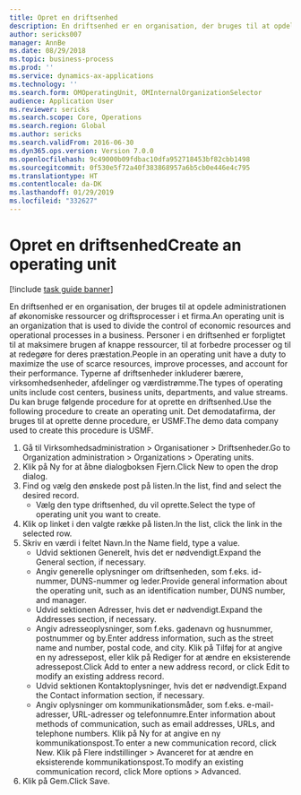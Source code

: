```yaml
---
title: Opret en driftsenhed
description: En driftsenhed er en organisation, der bruges til at opdele administrationen af økonomiske ressourcer og driftsprocesser i et firma.
author: sericks007
manager: AnnBe
ms.date: 08/29/2018
ms.topic: business-process
ms.prod: ''
ms.service: dynamics-ax-applications
ms.technology: ''
ms.search.form: OMOperatingUnit, OMInternalOrganizationSelector
audience: Application User
ms.reviewer: sericks
ms.search.scope: Core, Operations
ms.search.region: Global
ms.author: sericks
ms.search.validFrom: 2016-06-30
ms.dyn365.ops.version: Version 7.0.0
ms.openlocfilehash: 9c49000b09fdbac10dfa952718453bf82cbb1498
ms.sourcegitcommit: 0f530e5f72a40f383868957a6b5cb0e446e4c795
ms.translationtype: HT
ms.contentlocale: da-DK
ms.lasthandoff: 01/29/2019
ms.locfileid: "332627"
---
```

# <a name="create-an-operating-unit"></a><span data-ttu-id="5d844-103">Opret en driftsenhed</span><span class="sxs-lookup"><span data-stu-id="5d844-103">Create an operating unit</span></span>

[!include [task guide banner](../../includes/task-guide-banner.md)]

<span data-ttu-id="5d844-104">En driftsenhed er en organisation, der bruges til at opdele administrationen af økonomiske ressourcer og driftsprocesser i et firma.</span><span class="sxs-lookup"><span data-stu-id="5d844-104">An operating unit is an organization that is used to divide the control of economic resources and operational processes in a business.</span></span> <span data-ttu-id="5d844-105">Personer i en driftsenhed er forpligtet til at maksimere brugen af knappe ressourcer, til at forbedre processer og til at redegøre for deres præstation.</span><span class="sxs-lookup"><span data-stu-id="5d844-105">People in an operating unit have a duty to maximize the use of scarce resources, improve processes, and account for their performance.</span></span> <span data-ttu-id="5d844-106">Typerne af driftsenheder inkluderer bærere, virksomhedsenheder, afdelinger og værdistrømme.</span><span class="sxs-lookup"><span data-stu-id="5d844-106">The types of operating units include cost centers, business units, departments, and value streams.</span></span> <span data-ttu-id="5d844-107">Du kan bruge følgende procedure for at oprette en driftsenhed.</span><span class="sxs-lookup"><span data-stu-id="5d844-107">Use the following procedure to create an operating unit.</span></span> <span data-ttu-id="5d844-108">Det demodatafirma, der bruges til at oprette denne procedure, er USMF.</span><span class="sxs-lookup"><span data-stu-id="5d844-108">The demo data company used to create this procedure is USMF.</span></span>

1. <span data-ttu-id="5d844-109">Gå til Virksomhedsadministration > Organisationer > Driftsenheder.</span><span class="sxs-lookup"><span data-stu-id="5d844-109">Go to Organization administration > Organizations > Operating units.</span></span>
2. <span data-ttu-id="5d844-110">Klik på Ny for at åbne dialogboksen Fjern.</span><span class="sxs-lookup"><span data-stu-id="5d844-110">Click New to open the drop dialog.</span></span>
3. <span data-ttu-id="5d844-111">Find og vælg den ønskede post på listen.</span><span class="sxs-lookup"><span data-stu-id="5d844-111">In the list, find and select the desired record.</span></span>
    * <span data-ttu-id="5d844-112">Vælg den type driftsenhed, du vil oprette.</span><span class="sxs-lookup"><span data-stu-id="5d844-112">Select the type of operating unit you want to create.</span></span>  
4. <span data-ttu-id="5d844-113">Klik op linket i den valgte række på listen.</span><span class="sxs-lookup"><span data-stu-id="5d844-113">In the list, click the link in the selected row.</span></span>
5. <span data-ttu-id="5d844-114">Skriv en værdi i feltet Navn.</span><span class="sxs-lookup"><span data-stu-id="5d844-114">In the Name field, type a value.</span></span>
    * <span data-ttu-id="5d844-115">Udvid sektionen Generelt, hvis det er nødvendigt.</span><span class="sxs-lookup"><span data-stu-id="5d844-115">Expand the General section, if necessary.</span></span>  
    * <span data-ttu-id="5d844-116">Angiv generelle oplysninger om driftsenheden, som f.eks. id-nummer, DUNS-nummer og leder.</span><span class="sxs-lookup"><span data-stu-id="5d844-116">Provide general information about the operating unit, such as an identification number, DUNS number, and manager.</span></span>    
    * <span data-ttu-id="5d844-117">Udvid sektionen Adresser, hvis det er nødvendigt.</span><span class="sxs-lookup"><span data-stu-id="5d844-117">Expand the Addresses section, if necessary.</span></span>  
    * <span data-ttu-id="5d844-118">Angiv adresseoplysninger, som f.eks. gadenavn og husnummer, postnummer og by.</span><span class="sxs-lookup"><span data-stu-id="5d844-118">Enter address information, such as the street name and number, postal code, and city.</span></span> <span data-ttu-id="5d844-119">Klik på Tilføj for at angive en ny adressepost, eller klik på Rediger for at ændre en eksisterende adressepost.</span><span class="sxs-lookup"><span data-stu-id="5d844-119">Click Add to enter a new address record, or click Edit to modify an existing address record.</span></span>   
    * <span data-ttu-id="5d844-120">Udvid sektionen Kontaktoplysninger, hvis det er nødvendigt.</span><span class="sxs-lookup"><span data-stu-id="5d844-120">Expand the Contact information section, if necessary.</span></span>  
    * <span data-ttu-id="5d844-121">Angiv oplysninger om kommunikationsmåder, som f.eks. e-mail-adresser, URL-adresser og telefonnumre.</span><span class="sxs-lookup"><span data-stu-id="5d844-121">Enter information about methods of communication, such as email addresses, URLs, and telephone numbers.</span></span> <span data-ttu-id="5d844-122">Klik på Ny for at angive en ny kommunikationspost.</span><span class="sxs-lookup"><span data-stu-id="5d844-122">To enter a new communication record, click New.</span></span> <span data-ttu-id="5d844-123">Klik på Flere indstillinger > Avanceret for at ændre en eksisterende kommunikationspost.</span><span class="sxs-lookup"><span data-stu-id="5d844-123">To modify an existing communication record, click More options > Advanced.</span></span>   
6. <span data-ttu-id="5d844-124">Klik på Gem.</span><span class="sxs-lookup"><span data-stu-id="5d844-124">Click Save.</span></span>

